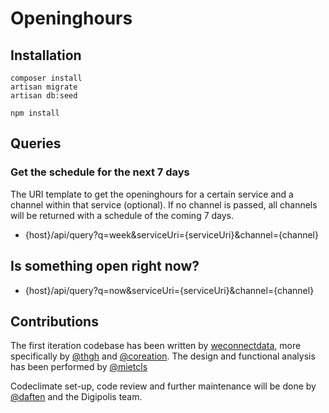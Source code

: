 # Openinghours

## Installation
    composer install
    artisan migrate
    artisan db:seed

    npm install

## Queries

### Get the schedule for the next 7 days

The URI template to get the openinghours for a certain service and a channel within that service (optional).
If no channel is passed, all channels will be returned with a schedule of the coming 7 days.

- {host}/api/query?q=week&serviceUri={serviceUri}&channel={channel}

## Is something open right now?

- {host}/api/query?q=now&serviceUri={serviceUri}&channel={channel}

## Contributions

The first iteration codebase has been written by [weconnectdata](https://github.com/weconnectdata), more specifically by [@thgh](https://github.com/thgh) and [@coreation](https://github.com/coreation).
The design and functional analysis has been performed by [@mietcls](https://github.com/mietcls)

Codeclimate set-up, code review and further maintenance will be done by [@daften](https://github.com/daften) and the Digipolis team.
